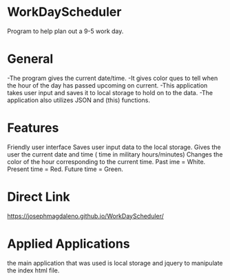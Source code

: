 # WorkDayScheduler
Program to help plan out a 9-5 work day.

# General
-The program gives the current date/time.
-It gives color ques to tell when the hour of the day has passed upcoming on current.
-This application takes user input and saves it to local storage to hold on to the data.
-The application also utilizes JSON and (this) functions.

# Features
Friendly user interface
Saves user input data to the local storage.
Gives the user the current date and time ( time in military hours/minutes)
Changes the color of the hour corresponding to the current time.
Past ime = White.
Present time = Red.
Future time = Green.
 
# Direct Link
https://josephmagdaleno.github.io/WorkDayScheduler/

# Applied Applications
the main application that was used is local storage and jquery to manipulate the index html file.
